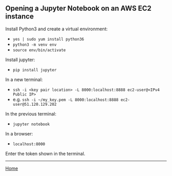 ## Opening a Jupyter Notebook on an AWS EC2 instance

Install Python3 and create a virtual environment:  
 - `yes | sudo yum install python36`
 - `python3 -m venv env`
 - `source env/bin/activate`

Install jupyter:
 - `pip install jupyter`

In a new terminal:
 - `ssh -i <key pair location> -L 8000:localhost:8888 ec2-user@<IPv4 Public IP>` 
 - e.g. `ssh -i ~/my_key.pem -L 8000:localhost:8888 ec2-user@51.120.129.202`

In the previous terminal:
 - `jupyter notebook`

In a browser:
 - `localhost:8000`

Enter the token shown in the terminal.  

---
[Home](../index.md)
